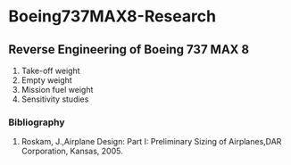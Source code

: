 # Boeing737MAX8-Research

## Reverse Engineering of Boeing 737 MAX 8
1. Take-off weight
2. Empty weight
3. Mission fuel weight
4. Sensitivity studies

### Bibliography
1. Roskam, J.,Airplane Design: Part I: Preliminary Sizing of Airplanes,DAR Corporation, Kansas, 2005.

